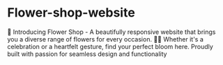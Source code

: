 # Flower-shop-website
🌸 Introducing Flower Shop - A beautifully responsive website that brings you a diverse range of flowers for every occasion. 🌼✨ Whether it's a celebration or a heartfelt gesture, find your perfect bloom here. Proudly built with passion for seamless design and functionality
